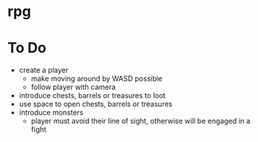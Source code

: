 rpg
===

# To Do
* create a player
	* make moving around by WASD possible
	* follow player with camera
* introduce chests, barrels or treasures to loot
* use space to open chests, barrels or treasures
* introduce monsters
	* player must avoid their line of sight, otherwise will be engaged in a fight